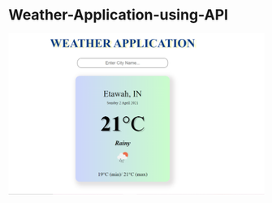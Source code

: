 # Weather-Application-using-API

![App Screenshot](https://github.com/khushi-purwar/Weather-Application-using-API/blob/master/ss.png)
